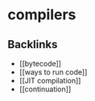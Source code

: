 # compilers



## Backlinks

-   [[bytecode]]
-   [[ways to run code]]
-   [[JIT compilation]]
-   [[continuation]]
